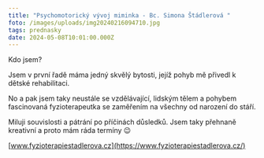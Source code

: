```yaml
---
title: "Psychomotorický vývoj miminka - Bc. Simona Štádlerová "
foto: /images/uploads/img20240216094710.jpg
tags: prednasky
date: 2024-05-08T10:01:00.000Z
---
```

Kdo jsem?  

Jsem v první řadě máma jedný skvělý bytosti, jejíž pohyb mě přivedl k dětské rehabilitaci.

No a pak jsem taky neustále se vzdělávající, lidským tělem a pohybem fascinovaná fyzioterapeutka se zaměřením na všechny od narození do stáří.

Miluji souvislosti a pátrání po příčinách důsledků. Jsem taky přehnaně kreativní a proto mám ráda termíny 😉

[www.fyzioterapiestadlerova.cz](https://www.fyzioterapiestadlerova.cz/)
